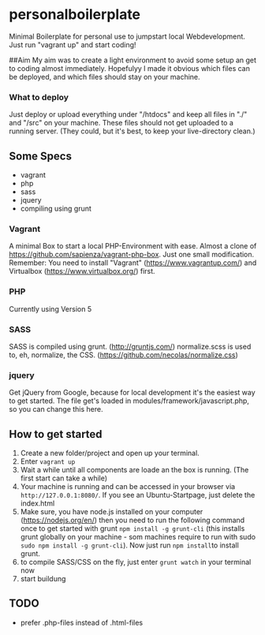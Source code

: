 # personalboilerplate
Minimal Boilerplate for personal use to jumpstart local Webdevelopment.
Just run "vagrant up" and start coding!

##Aim
My aim was to create a light environment to avoid some setup an get to coding almost immediately. Hopefulyy I made it obvious which files can be deployed, and which files should stay on your machine.

### What to deploy
Just deploy or upload everything under "/htdocs" and keep all files in "./" and "/src" on your machine. These files should not get uploaded to a running server. (They could, but it's best, to keep your live-directory clean.)

## Some Specs
- vagrant
- php
- sass
- jquery
- compiling using grunt

### Vagrant
A minimal Box to start a local PHP-Environment with ease. Almost a clone of https://github.com/sapienza/vagrant-php-box. Just one small modification.
Remember: You need to install "Vagrant" (https://www.vagrantup.com/) and Virtualbox (https://www.virtualbox.org/) first.

### PHP
Currently using Version 5

### SASS
SASS is compiled using grunt. (http://gruntjs.com/)
normalize.scss is used to, eh, normalize, the CSS. (https://github.com/necolas/normalize.css)

### jquery
Get jQuery from Google, because for local development it's the easiest way to get started. The file get's loaded in modules/framework/javascript.php, so you can change this here.

## How to get started
1. Create a new folder/project and open up your terminal.
2. Enter `vagrant up`
3. Wait a while until all components are loade an the box is running. (The first start can take a while)
4. Your machine is running and can be accessed in your browser via `http://127.0.0.1:8080/`. If you see an Ubuntu-Startpage, just delete the index.html
5. Make sure, you have node.js installed on your computer (https://nodejs.org/en/) then you need to run the following command once to get started with grunt `npm install -g grunt-cli` (this installs grunt globally on your machine - som machines require to run with sudo `sudo npm install -g grunt-cli`).
Now just run `npm install`to install grunt.
6. to compile SASS/CSS on the fly, just enter `grunt watch` in your terminal now
7. start buildung

## TODO
- prefer .php-files instead of .html-files
